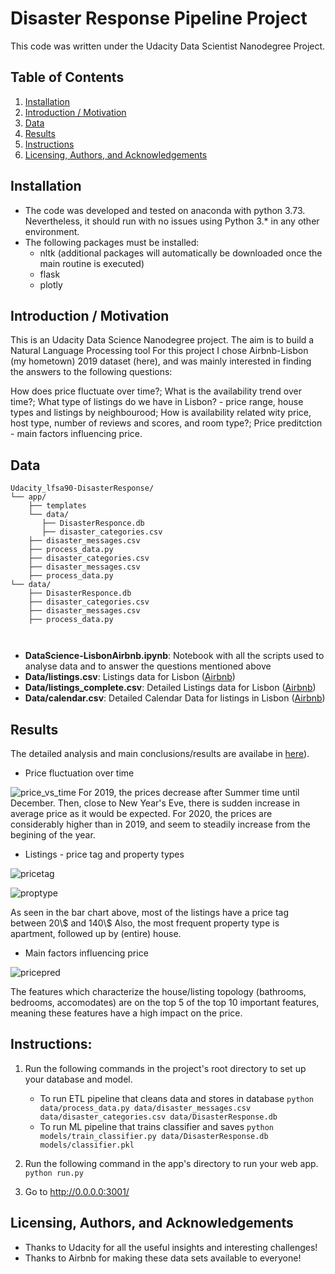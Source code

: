 # Disaster Response Pipeline Project

This code was written under the Udacity Data Scientist Nanodegree Project.

## Table of Contents

1. [Installation](#Installation)
2. [Introduction / Motivation](#Motivation)
3. [Data](#Data)
4. [Results](#Results)
5. [Instructions](#Instructions)
6. [Licensing, Authors, and Acknowledgements](#Licensing)

## Installation <a name="Installation"></a>
* The code was developed and tested on anaconda with python 3.73. Nevertheless, it should run with no issues using Python 3.* in any other environment.
* The following packages must be installed:
  * nltk (additional packages will automatically be downloaded once the main routine is executed)
  * flask
  * plotly
  
## Introduction / Motivation <a name="Motivation"></a>
This is an Udacity Data Science Nanodegree project.
The aim is to build a Natural Language Processing tool For this project I chose Airbnb-Lisbon (my hometown) 2019 dataset (here), and was mainly interested in finding the answers to the following questions:

How does price fluctuate over time?;
What is the availability trend over time?;
What type of listings do we have in Lisbon? - price range, house types and listings by neighbourood;
How is availability related wity price, host type, number of reviews and scores, and room type?;
Price preditction - main factors influencing price.
 
## Data <a name="Data"></a>
```text
Udacity_lfsa90-DisasterResponse/
└── app/
    ├── templates
    └── data/
       ├── DisasterResponce.db
       ├── disaster_categories.csv
    ├── disaster_messages.csv
    ├── process_data.py
    ├── disaster_categories.csv
    ├── disaster_messages.csv
    ├── process_data.py
└── data/
    ├── DisasterResponce.db
    ├── disaster_categories.csv
    ├── disaster_messages.csv
    ├── process_data.py

    
```
* __DataScience-LisbonAirbnb.ipynb__: Notebook with all the scripts used to analyse data and to answer the questions mentioned above
* __Data/listings.csv__: Listings data for Lisbon ([Airbnb](https://airbnb.com/))
* __Data/listings_complete.csv__: Detailed Listings data for Lisbon ([Airbnb](https://airbnb.com/))
* __Data/calendar.csv__: Detailed Calendar Data for listings in Lisbon ([Airbnb](https://airbnb.com/))

## Results <a name="Results"></a>
The detailed analysis and main conclusions/results are availabe in [here](https://medium.com/@luisf.almeida90/lisbon-an-amazing-destination-b36edff06967)).

* Price fluctuation over time

![price_vs_time](price_vs_time.png)
For 2019, the prices decrease after Summer time until December.
Then, close to New Year's Eve, there is sudden increase in average price as it would be expected.
For 2020, the prices are considerably higher than in 2019, and seem to steadily increase from the begining of the year.


* Listings - price tag and property types

![pricetag](pricetag.png)

![proptype](proptype.png)

As seen in the bar chart above, most of the listings have a price tag between 20\\$ and 140\\$
Also, the most frequent property type is apartment, followed up by (entire) house.


* Main factors influencing price

![pricepred](pricepred.png)

The features which characterize the house/listing topology (bathrooms, bedrooms, accomodates) are on the top 5 of the top 10 important features, meaning these features have a high impact on the price.

## Instructions:
1. Run the following commands in the project's root directory to set up your database and model.

    - To run ETL pipeline that cleans data and stores in database
        `python data/process_data.py data/disaster_messages.csv data/disaster_categories.csv data/DisasterResponse.db`
    - To run ML pipeline that trains classifier and saves
        `python models/train_classifier.py data/DisasterResponse.db models/classifier.pkl`

2. Run the following command in the app's directory to run your web app.
    `python run.py`

3. Go to http://0.0.0.0:3001/


## Licensing, Authors, and Acknowledgements <a name="Licensing"></a>
* Thanks to Udacity for all the useful insights and interesting challenges!
* Thanks to Airbnb for making these data sets available to everyone!


